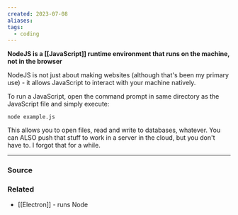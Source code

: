 ```yaml
---
created: 2023-07-08
aliases: 
tags:
  - coding
---
```

**NodeJS is a [[JavaScript]] runtime environment that runs on the machine, not in the browser**

NodeJS is not just about making websites (although that's been my primary use) - it allows JavaScript to interact with your machine natively. 

To run a JavaScript, open the command prompt in same directory as the JavaScript file and simply execute:

```CMD
node example.js
```

This allows you to open files, read and write to databases, whatever. You can ALSO push that stuff to work in a server in the cloud, but you don't have to. I forgot that for a while. 

---

### Source

### Related
- [[Electron]] - runs Node